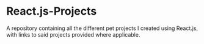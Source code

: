 # React.js-Projects
A repository containing all the different pet projects I created using React.js, with links to said projects provided where applicable.
